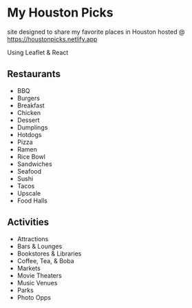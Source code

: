 # My Houston Picks

site designed to share my favorite places in Houston
hosted @ https://houstonpicks.netlify.app

Using Leaflet & React

## Restaurants
- BBQ
- Burgers
- Breakfast
- Chicken
- Dessert
- Dumplings
- Hotdogs
- Pizza
- Ramen
- Rice Bowl
- Sandwiches
- Seafood
- Sushi
- Tacos
- Upscale
- Food Halls

## Activities

- Attractions
- Bars & Lounges
- Bookstores & Libraries
- Coffee, Tea, & Boba
- Markets
- Movie Theaters
- Music Venues
- Parks
- Photo Opps